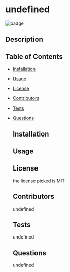 # undefined
  
  ![badge](https://img.shields.io/badge/MIT-License-<color>)

 ## Description  


## Table of Contents

* [Installation](#Installation)
* [Usage](#Usage)
* [License](#License)
* [Contributors](#Contributors)
* [Tests](#Tests)
* [Questions](#Questions)
    

    ## Installation  
    

    ## Usage   
    

    ## License 
    the license picked is  MIT

    ## Contributors  
    undefined

    ## Tests  
    undefined

    ## Questions  
    undefined




  